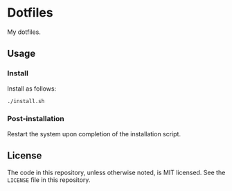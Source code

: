 # Dotfiles

My dotfiles.

## Usage

### Install

Install as follows:

```bash
./install.sh
```

### Post-installation

Restart the system upon completion of the installation script.

## License

The code in this repository, unless otherwise noted, is MIT licensed. See the `LICENSE` file in this repository.
